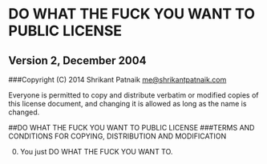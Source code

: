 # DO WHAT THE FUCK YOU WANT TO PUBLIC LICENSE
## Version 2, December 2004

###Copyright (C) 2014 Shrikant Patnaik <me@shrikantpatnaik.com>

Everyone is permitted to copy and distribute verbatim or modified
copies of this license document, and changing it is allowed as long
as the name is changed.

##DO WHAT THE FUCK YOU WANT TO PUBLIC LICENSE
###TERMS AND CONDITIONS FOR COPYING, DISTRIBUTION AND MODIFICATION

 0. You just DO WHAT THE FUCK YOU WANT TO.
